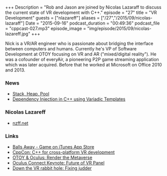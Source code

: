+++
Description = "Rob and Jason are joined by Nicolas Lazaraff to discuss the current state of VR development with C++."
episode = "27"
title = "VR Development"
guests = ["nlazareff"]
aliases = ["/27","/2015/09/nicolas-lazaraff"]
Date = "2015-09-16"
podcast_duration = "00:49:36"
podcast_file = "cppcast-027.mp3"
episode_image = "img/episode/2015/09/nicolas-lazareff.jpg"
+++

Nick is a VR/AR engineer who is passionate about bridging the interface between computers and humans. Currently he's VP of Software Development at OTOY focusing on VR and AR ("mixed/digital reality"). He was a cofounder of everyAir, a pioneering P2P game streaming application which was later acquired. Before that he worked at Microsoft on Office 2010 and 2013.

### News ###

 - [Stack, Heap, Pool](http://bulldozer00.com/2015/09/14/stack-heap-pool/)
 - [Dependency Injection in C++ using Variadic Templates](http://gpfault.net/posts/dependency-injection-cpp.txt.html)
 
### Nicolas Lazareff ###

 - [nzff.net](http://www.nzff.net/)

### Links ###

 - [Balls Away - Game on iTunes App Store](https://itunes.apple.com/us/app/balls-away/id947008409?mt=8)
 - [CppCon: C++ for cross-platform VR development](https://cppcon2015.sched.org/event/7212a9da0198fcfd8de5c05be21b667c#.VfuGOPlVhBc)
 - [OTOY & Oculus: Render the Metaverse](https://home.otoy.com/vr-competition/)
 - [Oculus Connect Keynote: Future of VR Panel](https://www.youtube.com/watch?v=JmzUrklyCDg)
 - [Down the VR rabbit hole: Fixing judder](http://blogs.valvesoftware.com/abrash/down-the-vr-rabbit-hole-fixing-judder/)
